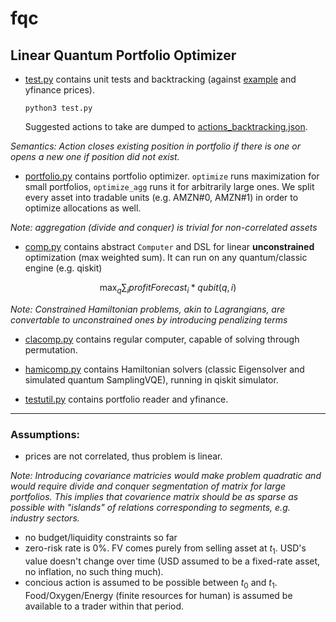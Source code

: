 # fqc

## Linear Quantum Portfolio Optimizer

- [test.py](test.py) contains unit tests and backtracking (against [example](example_portfolio.csv) and yfinance prices). 

    ``python3 test.py``

    Suggested actions to take are dumped to [actions_backtracking.json](actions_backtracking.json). 

*Semantics: Action closes existing position in portfolio if there is one or opens a new one if position did not exist.*

- [portfolio.py](portfolio.py) contains portfolio optimizer. `optimize` runs maximization for small portfolios, `optimize_agg` runs it for arbitrarily large ones. 
We split every asset into tradable units (e.g. AMZN#0, AMZN#1) in order to optimize allocations as well.

*Note: aggregation (divide and conquer) is trivial for non-correlated assets*

- [comp.py](comp.py) contains abstract `Computer` and DSL for linear **unconstrained** optimization (max weighted sum). It can run on any quantum/classic engine (e.g. qiskit)

$$\max_q \sum_i profitForecast_i * qubit(q, i)$$

*Note: Constrained Hamiltonian problems, akin to Lagrangians, are convertable to unconstrained ones by introducing penalizing terms*

- [clacomp.py](clacomp.py) contains regular computer, capable of solving through permutation.

- [hamicomp.py](hamicomp.py) contains Hamiltonian solvers (classic Eigensolver and simulated quantum SamplingVQE), running in qiskit simulator.

- [testutil.py](testutil.py) contains portfolio reader and yfinance.

----
### Assumptions:
- prices are not correlated, thus problem is linear. 

*Note: Introducing covariance matricies would make problem quadratic and would require divide and conquer segmentation of matrix for large portfolios. This implies that covarience matrix should be as sparse as possible with "islands" of relations corresponding to segments, e.g. industry sectors.*

- no budget/liquidity constraints so far
- zero-risk rate is 0%. FV comes purely from selling asset at $t_1$. USD's value doesn't change over time (USD assumed to be a fixed-rate asset, no inflation, no such thing much).
- concious action is assumed to be possible between $t_0$ and $t_1$. Food/Oxygen/Energy (finite resources for human) is assumed be available to a trader within that period.

